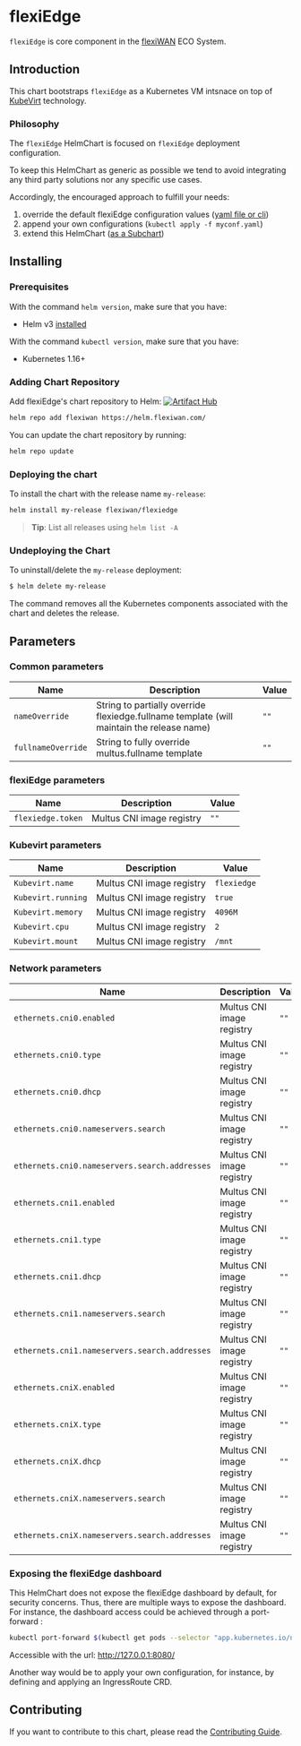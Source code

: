 # flexiEdge

`flexiEdge` is core component in the [flexiWAN](https://flexiwan.com/) ECO System.

## Introduction

This chart bootstraps `flexiEdge` as a Kubernetes VM intsnace on top of 
[KubeVirt](https://kubevirt.io/) technology.

### Philosophy

The `flexiEdge` HelmChart is focused on `flexiEdge` deployment configuration.

To keep this HelmChart as generic as possible we tend
to avoid integrating any third party solutions nor any specific use cases.

Accordingly, the encouraged approach to fulfill your needs:

1. override the default flexiEdge configuration values ([yaml file or cli](https://helm.sh/docs/chart_template_guide/values_files/))
2. append your own configurations (`kubectl apply -f myconf.yaml`)
3. extend this HelmChart ([as a Subchart](https://helm.sh/docs/chart_template_guide/subcharts_and_globals/))

## Installing

### Prerequisites

With the command `helm version`, make sure that you have:

- Helm v3 [installed](https://helm.sh/docs/using_helm/#installing-helm)

With the command `kubectl version`, make sure that you have:

- Kubernetes 1.16+

### Adding Chart Repository

Add flexiEdge's chart repository to Helm:
[![Artifact Hub](https://img.shields.io/endpoint?url=https://artifacthub.io/badge/repository/flexiedge)](https://artifacthub.io/packages/search?repo=flexiedge)

```bash
helm repo add flexiwan https://helm.flexiwan.com/
```

You can update the chart repository by running:

```bash
helm repo update
```

### Deploying the chart

To install the chart with the release name `my-release`:

```bash
helm install my-release flexiwan/flexiedge
```
> **Tip**: List all releases using `helm list -A`

### Undeploying the Chart

To uninstall/delete the `my-release` deployment:

```bash
$ helm delete my-release
```
The command removes all the Kubernetes components associated with the chart and deletes the release.

## Parameters

### Common parameters

| Name                | Description                                                                                | Value           |
| ------------------- | ------------------------------------------------------------------------------------------ | --------------- |
| `nameOverride`      | String to partially override flexiedge.fullname template (will maintain the release name)  | `""`            |
| `fullnameOverride`  | String to fully override multus.fullname template                                          | `""`            |

### flexiEdge parameters

| Name                 | Description                                                          | Value                     |
| -------------------- | -------------------------------------------------------------------- | ------------------------- |
| `flexiedge.token`    | Multus CNI image registry                                            | `""`                      |

### Kubevirt parameters

| Name                 | Description                                                          | Value                     |
| -------------------- | -------------------------------------------------------------------- | ------------------------- |
| `Kubevirt.name`      | Multus CNI image registry                                            | `flexiedge`               |
| `Kubevirt.running`   | Multus CNI image registry                                            | `true`                    |
| `Kubevirt.memory`    | Multus CNI image registry                                            | `4096M`                   |
| `Kubevirt.cpu`       | Multus CNI image registry                                            | `2`                       |
| `Kubevirt.mount`     | Multus CNI image registry                                            | `/mnt`                    |

### Network parameters

| Name                                          | Description                             | Value                     |
| --------------------------------------------- | --------------------------------------- | ------------------------- |
| `ethernets.cni0.enabled`                      | Multus CNI image registry               | `""`                      |
| `ethernets.cni0.type`                         | Multus CNI image registry               | `""`                      |
| `ethernets.cni0.dhcp`                         | Multus CNI image registry               | `""`                      |
| `ethernets.cni0.nameservers.search`           | Multus CNI image registry               | `""`                      |
| `ethernets.cni0.nameservers.search.addresses` | Multus CNI image registry               | `""`                      |
| `ethernets.cni1.enabled`                      | Multus CNI image registry               | `""`                      |
| `ethernets.cni1.type`                         | Multus CNI image registry               | `""`                      |
| `ethernets.cni1.dhcp`                         | Multus CNI image registry               | `""`                      |
| `ethernets.cni1.nameservers.search`           | Multus CNI image registry               | `""`                      |
| `ethernets.cni1.nameservers.search.addresses` | Multus CNI image registry               | `""`                      |
| `ethernets.cniX.enabled`                      | Multus CNI image registry               | `""`                      |
| `ethernets.cniX.type`                         | Multus CNI image registry               | `""`                      |
| `ethernets.cniX.dhcp`                         | Multus CNI image registry               | `""`                      |
| `ethernets.cniX.nameservers.search`           | Multus CNI image registry               | `""`                      |
| `ethernets.cniX.nameservers.search.addresses` | Multus CNI image registry               | `""`                      |

### Exposing the flexiEdge dashboard

This HelmChart does not expose the flexiEdge dashboard by default, for security concerns.
Thus, there are multiple ways to expose the dashboard.
For instance, the dashboard access could be achieved through a port-forward :

```bash
kubectl port-forward $(kubectl get pods --selector "app.kubernetes.io/name=flexiEdge" --output=name) 8080:80
```

Accessible with the url: http://127.0.0.1:8080/

Another way would be to apply your own configuration, for instance,
by defining and applying an IngressRoute CRD.

## Contributing

If you want to contribute to this chart, please read the [Contributing Guide](./CONTRIBUTING.md).
